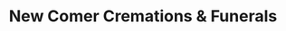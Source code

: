 ---
title: "New Comer Cremations & Funerals"
url: /colonie/new-comer-cremations-und-funerals/
shop: Bestattungen
---